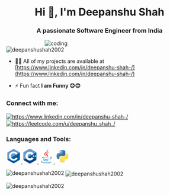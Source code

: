 <h1 align="center">Hi 👋, I'm Deepanshu Shah</h1>
<h3 align="center">A passionate Software Engineer from India</h3>

<img align="right" alt="coding" width="400" src="https://camo.githubusercontent.com/2366b34bb903c09617990fb5fff4622f3e941349e846ddb7e73df872a9d21233/68747470733a2f2f63646e2e6472696262626c652e636f6d2f75736572732f3733303730332f73637265656e73686f74732f363538313234332f6176656e746f2e676966">

<p align="left"> <img src="https://komarev.com/ghpvc/?username=deepanshushah2002&label=Profile%20views&color=0e75b6&style=flat" alt="deepanshushah2002" /> </p>

- 👨‍💻 All of my projects are available at [https://www.linkedin.com/in/deepanshu-shah-/](https://www.linkedin.com/in/deepanshu-shah-/)

- ⚡ Fun fact **I am Funny 😊😊**

<h3 align="left">Connect with me:</h3>
<p align="left">
<a href="https://linkedin.com/in/https://www.linkedin.com/in/deepanshu-shah-/" target="blank"><img align="center" src="https://raw.githubusercontent.com/rahuldkjain/github-profile-readme-generator/master/src/images/icons/Social/linked-in-alt.svg" alt="https://www.linkedin.com/in/deepanshu-shah-/" height="30" width="40" /></a>
<a href="https://www.leetcode.com/https://leetcode.com/u/deepanshu_shah_/" target="blank"><img align="center" src="https://raw.githubusercontent.com/rahuldkjain/github-profile-readme-generator/master/src/images/icons/Social/leet-code.svg" alt="https://leetcode.com/u/deepanshu_shah_/" height="30" width="40" /></a>
</p>

<h3 align="left">Languages and Tools:</h3>
<p align="left"> <a href="https://www.cprogramming.com/" target="_blank" rel="noreferrer"> <img src="https://raw.githubusercontent.com/devicons/devicon/master/icons/c/c-original.svg" alt="c" width="40" height="40"/> </a> <a href="https://www.w3schools.com/cpp/" target="_blank" rel="noreferrer"> <img src="https://raw.githubusercontent.com/devicons/devicon/master/icons/cplusplus/cplusplus-original.svg" alt="cplusplus" width="40" height="40"/> </a> <a href="https://www.java.com" target="_blank" rel="noreferrer"> <img src="https://raw.githubusercontent.com/devicons/devicon/master/icons/java/java-original.svg" alt="java" width="40" height="40"/> </a> <a href="https://www.python.org" target="_blank" rel="noreferrer"> <img src="https://raw.githubusercontent.com/devicons/devicon/master/icons/python/python-original.svg" alt="python" width="40" height="40"/> </a> </p>

<p><img align="left" src="https://github-readme-stats.vercel.app/api/top-langs?username=deepanshushah2002&show_icons=true&locale=en&layout=compact" alt="deepanshushah2002" /></p>

<p>&nbsp;<img align="center" src="https://github-readme-stats.vercel.app/api?username=deepanshushah2002&show_icons=true&locale=en" alt="deepanshushah2002" /></p>

<p><img align="center" src="https://github-readme-streak-stats.herokuapp.com/?user=deepanshushah2002&" alt="deepanshushah2002" /></p>
